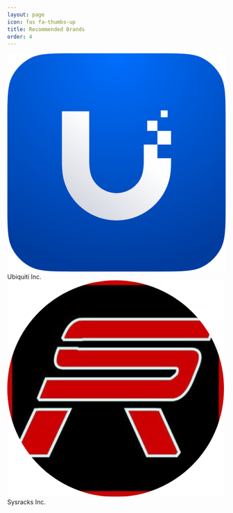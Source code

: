 ```yaml
---
layout: page
icon: fas fa-thumbs-up
title: Recommended Brands
order: 4
---
```

<link rel="stylesheet" href="/assets/css/brandbuttons_styles.css"> 

<div class="brand-button">
  <img src="/assets/img/brand-icons/ubiquiti-logo.png" alt="Ubiquiti Logo"> 
  <span>Ubiquiti Inc.</span>
</div>

<div class="brand-button">
  <img src="/assets/img/brand-icons/sysracks-logo.png" alt="Sysracks Logo"> 
  <span>Sysracks Inc.</span>
</div>

